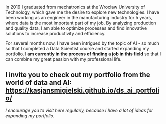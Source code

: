 In 2019 I graduated from mechatronics at the Wrocław University of Technology, which gave me the desire to explore new technologies. I have been working as an engineer in the manufacturing industry for 5 years, where data is the most important part of my job. By analyzing production and quality data, I am able to optimize processes and find innovative solutions to increase productivity and efficiency.

For several months now, I have been intrigued by the topic of AI - so much so that I completed a Data Scientist course and started expanding my portfolio. **I am currently in the process of finding a job in this field** so that I can combine my great passion with my professional life.

## I invite you to check out my portfolio from the world of data and AI:<br>https://kasjansmigielski.github.io/ds_ai_portfolio/

*I encourage you to visit here regularly, because I have a lot of ideas for expanding my portfolio.*
